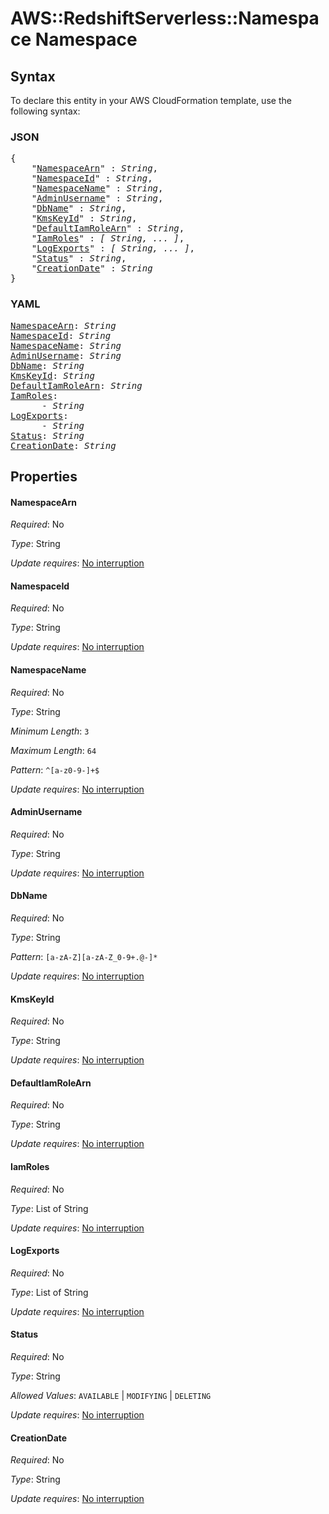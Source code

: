 # AWS::RedshiftServerless::Namespace Namespace

## Syntax

To declare this entity in your AWS CloudFormation template, use the following syntax:

### JSON

<pre>
{
    "<a href="#namespacearn" title="NamespaceArn">NamespaceArn</a>" : <i>String</i>,
    "<a href="#namespaceid" title="NamespaceId">NamespaceId</a>" : <i>String</i>,
    "<a href="#namespacename" title="NamespaceName">NamespaceName</a>" : <i>String</i>,
    "<a href="#adminusername" title="AdminUsername">AdminUsername</a>" : <i>String</i>,
    "<a href="#dbname" title="DbName">DbName</a>" : <i>String</i>,
    "<a href="#kmskeyid" title="KmsKeyId">KmsKeyId</a>" : <i>String</i>,
    "<a href="#defaultiamrolearn" title="DefaultIamRoleArn">DefaultIamRoleArn</a>" : <i>String</i>,
    "<a href="#iamroles" title="IamRoles">IamRoles</a>" : <i>[ String, ... ]</i>,
    "<a href="#logexports" title="LogExports">LogExports</a>" : <i>[ String, ... ]</i>,
    "<a href="#status" title="Status">Status</a>" : <i>String</i>,
    "<a href="#creationdate" title="CreationDate">CreationDate</a>" : <i>String</i>
}
</pre>

### YAML

<pre>
<a href="#namespacearn" title="NamespaceArn">NamespaceArn</a>: <i>String</i>
<a href="#namespaceid" title="NamespaceId">NamespaceId</a>: <i>String</i>
<a href="#namespacename" title="NamespaceName">NamespaceName</a>: <i>String</i>
<a href="#adminusername" title="AdminUsername">AdminUsername</a>: <i>String</i>
<a href="#dbname" title="DbName">DbName</a>: <i>String</i>
<a href="#kmskeyid" title="KmsKeyId">KmsKeyId</a>: <i>String</i>
<a href="#defaultiamrolearn" title="DefaultIamRoleArn">DefaultIamRoleArn</a>: <i>String</i>
<a href="#iamroles" title="IamRoles">IamRoles</a>: <i>
      - String</i>
<a href="#logexports" title="LogExports">LogExports</a>: <i>
      - String</i>
<a href="#status" title="Status">Status</a>: <i>String</i>
<a href="#creationdate" title="CreationDate">CreationDate</a>: <i>String</i>
</pre>

## Properties

#### NamespaceArn

_Required_: No

_Type_: String

_Update requires_: [No interruption](https://docs.aws.amazon.com/AWSCloudFormation/latest/UserGuide/using-cfn-updating-stacks-update-behaviors.html#update-no-interrupt)

#### NamespaceId

_Required_: No

_Type_: String

_Update requires_: [No interruption](https://docs.aws.amazon.com/AWSCloudFormation/latest/UserGuide/using-cfn-updating-stacks-update-behaviors.html#update-no-interrupt)

#### NamespaceName

_Required_: No

_Type_: String

_Minimum Length_: <code>3</code>

_Maximum Length_: <code>64</code>

_Pattern_: <code>^[a-z0-9-]+$</code>

_Update requires_: [No interruption](https://docs.aws.amazon.com/AWSCloudFormation/latest/UserGuide/using-cfn-updating-stacks-update-behaviors.html#update-no-interrupt)

#### AdminUsername

_Required_: No

_Type_: String

_Update requires_: [No interruption](https://docs.aws.amazon.com/AWSCloudFormation/latest/UserGuide/using-cfn-updating-stacks-update-behaviors.html#update-no-interrupt)

#### DbName

_Required_: No

_Type_: String

_Pattern_: <code>[a-zA-Z][a-zA-Z_0-9+.@-]*</code>

_Update requires_: [No interruption](https://docs.aws.amazon.com/AWSCloudFormation/latest/UserGuide/using-cfn-updating-stacks-update-behaviors.html#update-no-interrupt)

#### KmsKeyId

_Required_: No

_Type_: String

_Update requires_: [No interruption](https://docs.aws.amazon.com/AWSCloudFormation/latest/UserGuide/using-cfn-updating-stacks-update-behaviors.html#update-no-interrupt)

#### DefaultIamRoleArn

_Required_: No

_Type_: String

_Update requires_: [No interruption](https://docs.aws.amazon.com/AWSCloudFormation/latest/UserGuide/using-cfn-updating-stacks-update-behaviors.html#update-no-interrupt)

#### IamRoles

_Required_: No

_Type_: List of String

_Update requires_: [No interruption](https://docs.aws.amazon.com/AWSCloudFormation/latest/UserGuide/using-cfn-updating-stacks-update-behaviors.html#update-no-interrupt)

#### LogExports

_Required_: No

_Type_: List of String

_Update requires_: [No interruption](https://docs.aws.amazon.com/AWSCloudFormation/latest/UserGuide/using-cfn-updating-stacks-update-behaviors.html#update-no-interrupt)

#### Status

_Required_: No

_Type_: String

_Allowed Values_: <code>AVAILABLE</code> | <code>MODIFYING</code> | <code>DELETING</code>

_Update requires_: [No interruption](https://docs.aws.amazon.com/AWSCloudFormation/latest/UserGuide/using-cfn-updating-stacks-update-behaviors.html#update-no-interrupt)

#### CreationDate

_Required_: No

_Type_: String

_Update requires_: [No interruption](https://docs.aws.amazon.com/AWSCloudFormation/latest/UserGuide/using-cfn-updating-stacks-update-behaviors.html#update-no-interrupt)
